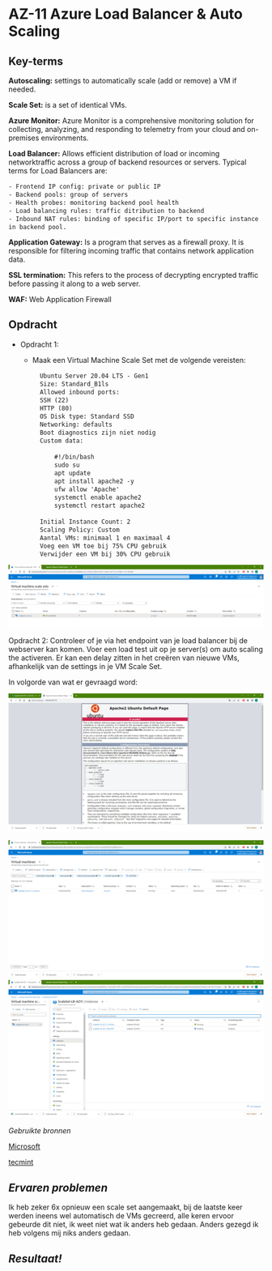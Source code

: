 **AZ-11 Azure Load Balancer & Auto Scaling**
===
**Key-terms**
---

**Autoscaling:** settings to automatically scale (add or remove) a VM if needed.

**Scale Set:** is a set of identical VMs.

**Azure Monitor:** Azure Monitor is a comprehensive monitoring solution for collecting, analyzing, and responding to telemetry from your cloud and on-premises environments.

**Load Balancer:** Allows efficient distribution of load or incoming networktraffic across a group of backend resources or servers. Typical terms for Load Balancers are:

    - Frontend IP config: private or public IP
    - Backend pools: group of servers
    - Health probes: monitoring backend pool health
    - Load balancing rules: traffic ditribution to backend
    - Inbound NAT rules: binding of specific IP/port to specific instance in backend pool.

**Application Gateway:** Is a program that serves as a firewall proxy. It is responsible for filtering incoming traffic that contains network application data.

**SSL termination:** This refers to the process of decrypting encrypted traffic before passing it along to a web server.

**WAF:** Web Application Firewall


**Opdracht**
---
- Opdracht 1:

    - Maak een Virtual Machine Scale Set met de volgende vereisten:

            Ubuntu Server 20.04 LTS - Gen1
            Size: Standard_B1ls
            Allowed inbound ports:
            SSH (22)
            HTTP (80)
            OS Disk type: Standard SSD
            Networking: defaults
            Boot diagnostics zijn niet nodig
            Custom data:

                #!/bin/bash
                sudo su
                apt update
                apt install apache2 -y
                ufw allow 'Apache'
                systemctl enable apache2
                systemctl restart apache2

            Initial Instance Count: 2
            Scaling Policy: Custom
            Aantal VMs: minimaal 1 en maximaal 4
            Voeg een VM toe bij 75% CPU gebruik
            Verwijder een VM bij 30% CPU gebruik

![scaleSet](../../00_includes/AZ-11/scaleSet.png)

Opdracht 2:
Controleer of je via het endpoint van je load balancer bij de webserver kan komen.
Voer een load test uit op je server(s) om auto scaling the activeren. Er kan een delay zitten in het creëren van nieuwe VMs, afhankelijk van de settings in je VM Scale Set.

In volgorde van wat er gevraagd word:

![Alt text](../../00_includes/AZ-11/defaultpage.png)

![Alt text](../../00_includes/AZ-11/before.png)
![Alt text](../../00_includes/AZ-11/autocreatenew.png)

*Gebruikte bronnen*

[Microsoft](https://learn.microsoft.com/en-us/azure/virtual-machine-scale-sets/quick-create-portal)

[tecmint](https://www.tecmint.com/linux-cpu-load-stress-test-with-stress-ng-tool/)

*Ervaren problemen*
---
Ik heb zeker 6x opnieuw een scale set aangemaakt, bij de laatste keer werden ineens wel automatisch de VMs gecreerd, alle keren ervoor gebeurde dit niet, ik weet niet wat ik anders heb gedaan. Anders gezegd ik heb volgens mij niks anders gedaan.

*Resultaat!*
---

